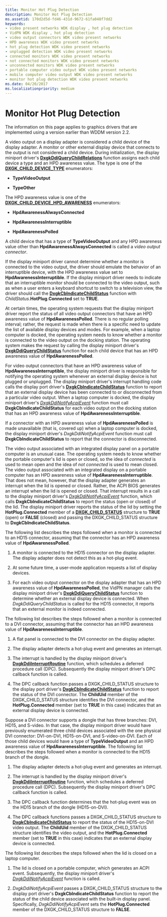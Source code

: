 ```yaml
---
title: Monitor Hot Plug Detection
description: Monitor Hot Plug Detection
ms.assetid: 170d2d5d-fd46-431d-9672-61fa048f7dd2
keywords:
- video present networks WDK display , hot plug detection
- VidPN WDK display , hot plug detection
- video output connectors WDK video present networks
- HPD awareness WDK video present networks
- hot plug detection WDK video present networks
- unplugged detection WDK video present networks
- connected monitors WDK video present networks
- not connected monitors WDK video present networks
- unconnected monitors WDK video present networks
- portable computer video output WDK video present networks
- mobile computer video output WDK video present networks
- monitor hot plug detection WDK video present networks
ms.date: 04/20/2017
ms.localizationpriority: medium
---
```


# Monitor Hot Plug Detection

The information on this page applies to graphics drivers that are implemented using a version earlier than WDDM version 2.2.

A video output on a display adapter is considered a child device of the display adapter. A monitor or other external display device that connects to the output is not considered a child device. During initialization, the display miniport driver's [**DxgkDdiQueryChildRelations**](https://docs.microsoft.com/windows-hardware/drivers/ddi/dispmprt/nc-dispmprt-dxgkddi_query_child_relations) function assigns each child device a type and an HPD awareness value. The type is one of the [**DXGK\_CHILD\_DEVICE\_TYPE**](https://docs.microsoft.com/windows-hardware/drivers/ddi/dispmprt/ne-dispmprt-_dxgk_child_device_type) enumerators:

-   **TypeVideoOutput**

-   **TypeOther**

The HPD awareness value is one of the [**DXGK\_CHILD\_DEVICE\_HPD\_AWARENESS**](https://docs.microsoft.com/windows-hardware/drivers/ddi/d3dkmdt/ne-d3dkmdt-_dxgk_child_device_hpd_awareness) enumerators:

-   **HpdAwarenessAlwaysConnected**

-   **HpdAwarenessInterruptible**

-   **HpdAwarenessPolled**

A child device that has a type of **TypeVideoOutput** and any HPD awareness value other than **HpdAwarenessAlwaysConnected** is called a *video output connector*.

If the display miniport driver cannot determine whether a monitor is connected to the video output, the driver should emulate the behavior of an interruptible device, with the HPD awareness value set to **HpdAwarenessInterruptible**. If the display miniport driver needs to indicate that an interruptible monitor should be connected to the video output, such as when a user enters a keyboard shortcut to switch to a television view, the driver should call the [**DxgkCbIndicateChildStatus**](https://docs.microsoft.com/windows-hardware/drivers/ddi/dispmprt/nc-dispmprt-dxgkcb_indicate_child_status) function with *ChildStatus*.**HotPlug**.**Connected** set to **TRUE**.

At certain times, the operating system requests that the display miniport driver report the status of all video output connectors that have an HPD awareness value of **HpdAwarenessPolled**. There is no regular polling interval; rather, the request is made when there is a specific need to update the list of available display devices and modes. For example, when a laptop computer is docked, the operating system needs to know whether a monitor is connected to the video output on the docking station. The operating system makes the request by calling the display miniport driver's [**DxgkDdiQueryChildStatus**](https://docs.microsoft.com/windows-hardware/drivers/ddi/dispmprt/nc-dispmprt-dxgkddi_query_child_status) function for each child device that has an HPD awareness value of **HpdAwarenessPolled**.

For video output connectors that have an HPD awareness value of **HpdAwarenessInterruptible**, the display miniport driver is responsible for notifying the operating system whenever an external display device is hot plugged or unplugged. The display miniport driver's interrupt handling code calls the display port driver's [**DxgkCbIndicateChildStatus**](https://docs.microsoft.com/windows-hardware/drivers/ddi/dispmprt/nc-dispmprt-dxgkcb_indicate_child_status) function to report that an external display device has been connected to or disconnected from a particular video output. When a laptop computer is docked, the display miniport driver's [*DxgkDdiNotifyAcpiEvent*](https://docs.microsoft.com/windows-hardware/drivers/ddi/dispmprt/nc-dispmprt-dxgkddi_notify_acpi_event) function must call **DxgkCbIndicateChildStatus** for each video output on the docking station that has an HPD awareness value of **HpdAwarenessInterruptible**.

If a connector with an HPD awareness value of **HpdAwarenessPolled** is made unavailable (that is, covered up) when a laptop computer is docked, the display miniport driver's *DxgkDdiNotifyAcpiEvent* function must call **DxgkCbIndicateChildStatus** to report that the connector is disconnected.

The video output associated with an integrated display panel on a portable computer is an unusual case. The operating system needs to know whether the portable computer's lid is open or closed, so the idea of *connected* is used to mean open and the idea of *not connected* is used to mean closed. The video output associated with an integrated display on a portable computer has an HPD awareness value of **HpdAwarenessInterruptible**. That does not mean, however, that the display adapter generates an interrupt when the lid is opened or closed. Rather, the ACPI BIOS generates an interrupt when the lid is opened or closed. That interrupt results in a call to the display miniport driver's [*DxgkDdiNotifyAcpiEvent*](https://docs.microsoft.com/windows-hardware/drivers/ddi/dispmprt/nc-dispmprt-dxgkddi_notify_acpi_event) function, which calls **DxgkCbIndicateChildStatus** to report the status (open or closed) of the lid. The display miniport driver reports the status of the lid by setting the **HotPlug.Connected** member of a [**DXGK\_CHILD\_STATUS**](https://docs.microsoft.com/windows-hardware/drivers/ddi/dispmprt/ns-dispmprt-_dxgk_child_status) structure to **TRUE** (open) or **FALSE** (closed) and passing the DXGK\_CHILD\_STATUS structure to **DxgkCbIndicateChildStatus**.

The following list describes the steps followed when a monitor is connected to an HD15 connector, assuming that the connector has an HPD awareness value of **HpdAwarenessPolled**.

1.  A monitor is connected to the HD15 connector on the display adapter. The display adapter does not detect this as a hot-plug event.

2.  At some future time, a user-mode application requests a list of display devices.

3.  For each video output connector on the display adapter that has an HPD awareness value of **HpdAwarenessPolled**, the VidPN manager calls the display miniport driver's [**DxgkDdiQueryChildStatus**](https://docs.microsoft.com/windows-hardware/drivers/ddi/dispmprt/nc-dispmprt-dxgkddi_query_child_status) function to determine whether an external display device is connected. When *DxgkDdiQueryChildStatus* is called for the HD15 connector, it reports that an external monitor is indeed connected.

The following list describes the steps followed when a monitor is connected to a DVI connector, assuming that the connector has an HPD awareness value of **HpdAwarenessInterruptible**.

1.  A flat panel is connected to the DVI connector on the display adapter.

2.  The display adapter detects a hot-plug event and generates an interrupt.

3.  The interrupt is handled by the display miniport driver's [**DxgkDdiInterruptRoutine**](https://docs.microsoft.com/windows-hardware/drivers/ddi/dispmprt/nc-dispmprt-dxgkddi_interrupt_routine) function, which schedules a deferred procedure call (DPC). Subsequently the display miniport driver's DPC callback function is called.

4.  The DPC callback function passes a DXGK\_CHILD\_STATUS structure to the display port driver's [**DxgkCbIndicateChildStatus**](https://docs.microsoft.com/windows-hardware/drivers/ddi/dispmprt/nc-dispmprt-dxgkcb_indicate_child_status) function to report the status of the DVI connector. The **ChildUid** member of the DXGK\_CHILD\_STATUS structure identifies the DVI connector, and the **HotPlug.Connected** member (set to **TRUE** in this case) indicates that an external display device is connected.

Suppose a DVI connector supports a dongle that has three branches: DVI, HD15, and S-video. In that case, the display miniport driver would have previously enumerated three child devices associated with the one physical DVI connector: DVI-on-DVI, HD15-on-DVI, and S-video-on-DVI. Each of those child devices would have a type of **TypeVideoOutput** and an HPD awareness value of **HpdAwarenessInterruptible**. The following list describes the steps followed when a monitor is connected to the HD15 branch of the dongle.

1.  The display adapter detects a hot-plug event and generates an interrupt.

2.  The interrupt is handled by the display miniport driver's [**DxgkDdiInterruptRoutine**](https://docs.microsoft.com/windows-hardware/drivers/ddi/dispmprt/nc-dispmprt-dxgkddi_interrupt_routine) function, which schedules a deferred procedure call (DPC). Subsequently the display miniport driver's DPC callback function is called.

3.  The DPC callback function determines that the hot-plug event was on the HD15 branch of the dongle (HD15-on-DVI).

4.  The DPC callback functions passes a DXGK\_CHILD\_STATUS structure to [**DxgkCbIndicateChildStatus**](https://docs.microsoft.com/windows-hardware/drivers/ddi/dispmprt/nc-dispmprt-dxgkcb_indicate_child_status) to report the status of the HD15-on-DVI video output. The **ChildUid** member of the DXGK\_CHILD\_STATUS structure identifies the video output, and the **HotPlug.Connected** member (set to **TRUE** in this case) indicates that an external display device is connected.

The following list describes the steps followed when the lid is closed on a laptop computer.

1.  The lid is closed on a portable computer, which generates an ACPI event. Subsequently, the display miniport driver's [*DxgkDdiNotifyAcpiEvent*](https://docs.microsoft.com/windows-hardware/drivers/ddi/dispmprt/nc-dispmprt-dxgkddi_notify_acpi_event) function is called.

2.  *DxgkDdiNotifyAcpiEvent* passes a DXGK\_CHILD\_STATUS structure to the display port driver's **DxgkCbIndicateChildStatus** function to report the status of the child device associated with the built-in display panel. Specifically, *DxgkDdiNotifyAcpiEvent* sets the **HotPlug.Connected** member of the DXGK\_CHILD\_STATUS structure to **FALSE**.

 

 





